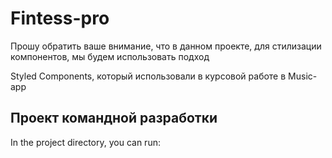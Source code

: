 # Fintess-pro

Прошу обратить ваше внимание, что в данном проекте, для стилизации компонентов, мы будем использовать подход

Styled Components, который использовали в курсовой работе в Music-app

## Проект командной разработки

In the project directory, you can run:

